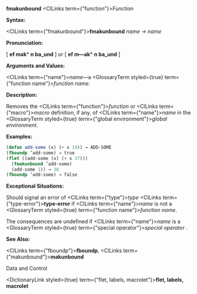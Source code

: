 **fmakunbound** <ClLinks  term={"function"}><i>Function</i></ClLinks> 



**Syntax:** 



<ClLinks  term={"fmakunbound"}><b>fmakunbound</b></ClLinks> *name → name* 



**Pronunciation:** 



[ **ef mak*** **n ba\_und** ] or [ **ef m—ak*** **n ba\_und** ] 



**Arguments and Values:** 



<ClLinks  term={"name"}><i>name</i></ClLinks>—a <GlossaryTerm styled={true} term={"function name"}><i>function name</i></GlossaryTerm>. 



**Description:** 



Removes the <ClLinks  term={"function"}><i>function</i></ClLinks> or <ClLinks  term={"macro"}><i>macro</i></ClLinks> definition, if any, of <ClLinks  term={"name"}><i>name</i></ClLinks> in the <GlossaryTerm styled={true} term={"global environment"}><i>global environment</i></GlossaryTerm>. 

**Examples:**
```lisp
(defun add-some (x) (+ x 19)) → ADD-SOME 
(fboundp ’add-some) → true 
(flet ((add-some (x) (+ x 37))) 
  (fmakunbound ’add-some) 
  (add-some 1)) → 38 
(fboundp ’add-some) → false 
```
**Exceptional Situations:** 



Should signal an error of <ClLinks  term={"type"}><i>type</i></ClLinks> <ClLinks  term={"type-error"}><b>type-error</b></ClLinks> if <ClLinks  term={"name"}><i>name</i></ClLinks> is not a <GlossaryTerm styled={true} term={"function name"}><i>function name</i></GlossaryTerm>. 



The consequences are undefined if <ClLinks  term={"name"}><i>name</i></ClLinks> is a <GlossaryTerm styled={true} term={"special operator"}><i>special operator</i></GlossaryTerm> . 



**See Also:** 



<ClLinks  term={"fboundp"}><b>fboundp</b></ClLinks>, <ClLinks  term={"makunbound"}><b>makunbound</b></ClLinks> 



Data and Control 











<DictionaryLink styled={true} term={"flet, labels, macrolet"}><b>flet, labels, macrolet</b></DictionaryLink> 



